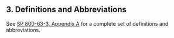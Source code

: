 <div class="breaker"></div>
<a name="definitions"></a>

## 3. Definitions and Abbreviations

See [SP 800-63-3, Appendix A](sp800-63-3.html#def-and-acr) for a complete set of definitions and abbreviations.
